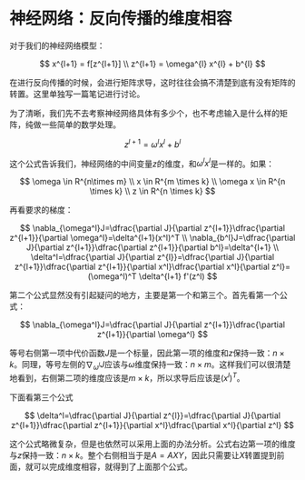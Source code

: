# 神经网络：反向传播的维度相容

对于我们的神经网络模型：

$$
x^{l+1} = f[z^{l+1}] \\
z^{l+1} = \omega^{l} x^{l} + b^{l}
$$

在进行反向传播的时候，会进行矩阵求导，这时往往会搞不清楚到底有没有矩阵的转置。这里单独写一篇笔记进行讨论。

为了清晰，我们先不去考察神经网络具体有多少个，也不考虑输入是什么样的矩阵，纯做一些简单的数学处理。

$$
z^{l+1} = \omega^{l} x^{l} + b^{l}
$$

这个公式告诉我们，神经网络的中间变量$z$的维度，和$\omega^{l} x^{l}$是一样的。如果：

$$
\omega \in R^{n\times m} \\
x \in R^{m \times k} \\
\omega x \in R^{n \times k} \\
z \in R^{n \times k}
$$

再看要求的梯度：

$$
\nabla_{\omega^l}J=\dfrac{\partial J}{\partial z^{l+1}}\dfrac{\partial z^{l+1}}{\partial \omega^l}=\delta^{l+1}(x^l)^T \\
\nabla_{b^l}J=\dfrac{\partial J}{\partial z^{l+1}}\dfrac{\partial z^{l+1}}{\partial b^l}=\delta^{l+1} \\
\delta^l=\dfrac{\partial J}{\partial z^{l}}=\dfrac{\partial J}{\partial z^{l+1}}\dfrac{\partial z^{l+1}}{\partial x^l}\dfrac{\partial x^l}{\partial z^l}=(\omega^l)^T \delta^{l+1} f'(z^l)
$$

第二个公式显然没有引起疑问的地方，主要是第一个和第三个。首先看第一个公式：

$$
\nabla_{\omega^l}J=\dfrac{\partial J}{\partial z^{l+1}}\dfrac{\partial z^{l+1}}{\partial \omega^l}
$$

等号右侧第一项中代价函数$J$是一个标量，因此第一项的维度和$z$保持一致：$n \times k$。同理，等号左侧的$\nabla_{\omega^l}J$应该与$\omega$维度保持一致：$n \times m$。这样我们可以很清楚地看到，右侧第二项的维度应该是$m \times k$，所以求导后应该是$(x^l)^T$。

下面看第三个公式

$$
\delta^l=\dfrac{\partial J}{\partial z^{l}}=\dfrac{\partial J}{\partial z^{l+1}}\dfrac{\partial z^{l+1}}{\partial x^l}\dfrac{\partial x^l}{\partial z^l}
$$

这个公式略微复杂，但是也依然可以采用上面的办法分析。公式右边第一项的维度与$z$保持一致：$n \times k$。整个右侧相当于是$A=AXY$，因此只需要让$X$转置提到前面，就可以完成维度相容，就得到了上面那个公式。
